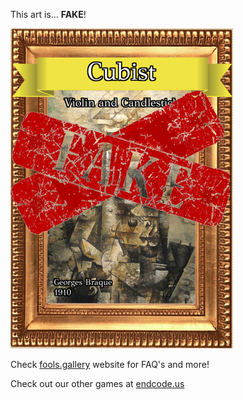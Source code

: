 This art is... 
 **FAKE**! 
 
 ![alt text](Violin_and_Candle_Fake.png?raw=true "Artwork Card")  
 
 Check [fools.gallery](https://fools.gallery/) website for FAQ's and more! 
 
 Check out our other games at [endcode.us](https://endcode.us/)